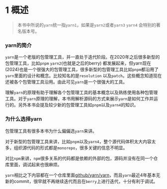 # 1 概述

> 本书中所说的`yarn`统一指`yarn1`，如果是`yarn2`或者`yarn3` `yarn4` 会特别的著名版本号。

### yarn的简介

`yarn`是一个老版的包管理工具，并一直处于迭代阶段。在2020年之后很多新型的包管理工具，比如`pnpm` `yarn2`(也就是之后的berry) 都发展起来，但yarn现在(2024)也是一个很强大的包管理工具，很多新型的包管理工具比如`pnpm`都沿用了`yarn`里面的设计和概念。比较知名的是`resolution` 以及`patch`。这些概念知道现在还被各个包管理工具沿用。由此可见`yarn`是一个很强大的工具。

理解`yarn`的原理有助于理解各个包管理工具的基本概念以及熟练使用各种包管理工具。对于`yarn`原理的理解，本书用解析源码的方式来展示`yarn`是如何工作并运行的。另外本书会提及较少新的包管理工具如`pnpm`以及`yarn4`的知识。

### 为什么选择yarn

包管理工具有很多本书为什么偏偏选`yarn`来讲。

对于新型的包管理工具来讲，比如`pnpm`以及`yarn4`，整个源代码体积太大内容太多，组织源代码的形式都是`monorepo`，很多关键的信息不明显。

对比`npm`来讲，`npm`很多关系的代码都是依赖的外部的包，源码并没有在同一个仓库里面，调试起来也很麻烦。

`yarn`相比之下内容都在一个仓库里面[github/yarn/yarn](https://github.com/yarnpkg/yarn)，而且`yarn`最近4年基本无新的commit，很早就不再继续迭代而且在`berry`上进行迭代，十分有利于调试。
